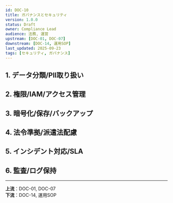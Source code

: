 ```yaml
---
id: DOC-10
title: ガバナンスとセキュリティ
version: 1.0.0
status: Draft
owner: Compliance Lead
audience: 法務, 運営
upstream: [DOC-01, DOC-07]
downstream: [DOC-14, 運用SOP]
last_updated: 2025-09-23
tags: [セキュリティ, ガバナンス]
---
```


## 1. データ分類/PII取り扱い

## 2. 権限/IAM/アクセス管理

## 3. 暗号化/保存/バックアップ

## 4. 法令準拠/派遣法配慮

## 5. インシデント対応/SLA

## 6. 監査/ログ保持

---
**上流**：DOC-01, DOC-07  
**下流**：DOC-14, 運用SOP
